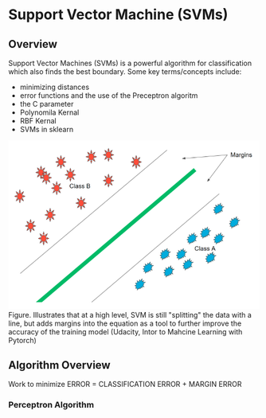 # Support Vector Machine (SVMs)
## Overview 
Support Vector Machines (SVMs) is a powerful algorithm for classification which also finds the best boundary. Some key terms/concepts include:
* minimizing distances
* error functions and the use of the Preceptron algoritm 
* the C parameter
* Polynomila Kernal
* RBF Kernal
* SVMs in sklearn
  
![alt text](../images/svm_intro.png)<br>
Figure. Illustrates that at a high level, SVM is still "splitting" the data with a line, but adds margins into the equation as a tool to further improve the accuracy of the training model (Udacity, Intor to Mahcine Learning with Pytorch)

## Algorithm Overview
Work to minimize ERROR = CLASSIFICATION ERROR + MARGIN ERROR

### Perceptron Algorithm
